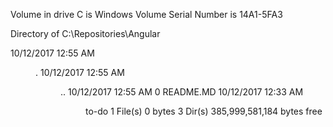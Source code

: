  Volume in drive C is Windows
 Volume Serial Number is 14A1-5FA3

 Directory of C:\Repositories\Angular

10/12/2017  12:55 AM    <DIR>          .
10/12/2017  12:55 AM    <DIR>          ..
10/12/2017  12:55 AM                 0 README.MD
10/12/2017  12:33 AM    <DIR>          to-do
               1 File(s)              0 bytes
               3 Dir(s)  385,999,581,184 bytes free
